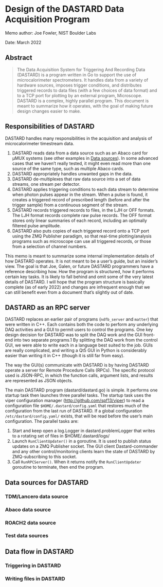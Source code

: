 # Design of the DASTARD Data Acquisition Program

Memo author: Joe Fowler, NIST Boulder Labs

Date: March 2022

## Abstract

> The Data Acquisition System for Triggering And Recording Data (DASTARD) is a program written in Go to support the use of microcalorimeter spectrometers. It handles data from a variety of hardware sources, imposes trigger conditions, and distributes triggered records to data files (with a few choices of data format) and to a TCP port for plotting by an external program, Microscope. DASTARD is a complex, highly parallel program. This document is meant to summarize how it operates, with the goal of making future design changes easier to make.

## Responsibilities of DASTARD

DASTARD handles many responsibilities in the acquisition and analysis of microcalorimeter timestream data.
1. DASTARD reads data from a data source such as an Abaco card for μMUX systems (see other examples in [Data sources](#Datasources)). In some advanced cases that we haven’t really tested, it might even read more than one source of the same type, such as multiple Abaco cards.
2. DASTARD appropriately handles unwanted gaps in the data.
3. DASTARD de-multiplexes that raw data source into a set of data streams, one stream per detector.
4. DASTARD applies triggering conditions to each data stream to determine when photon pulses appear in the stream. When a pulse is found, it creates a triggered record of prescribed length (before and after the trigger sample) from a continuous segment of the stream.
5. DASTARD records triggered records to files, in the LJH or OFF formats. The LJH format records complete raw pulse records. The OFF format stores only linear summaries of each record, including an optimally filtered pulse amplitude.
6. DASTARD also puts copies of each triggered record onto a TCP port using the ZMQ Publisher paradigm, so that real-time plotting/analysis programs such as microscope can use all triggered records, or those from a selection of channel numbers.

This memo is meant to summarize some internal implementation details of how DASTARD operates. It is not meant to be a user’s guide, but an insider’s view. The goal is that Joe, Galen, or future DASTARD programmers have a reference describing how. How the program is structured, how it performs certain key tasks. It is likely to fall behind and omit some of the very latest details of DASTARD. I will hope that the program structure is basically complete (as of early 2022) and changes are infrequent enough that we can still benefit even from a document that’s slightly out of date.

## DASTARD as an RPC server

DASTARD replaces an earlier pair of programs (`ndfb_server` and `matter`) that were written in C++. Each contains both the code to perform any underlying DAQ activities and a GUI to permit users to control the programs. One key design decision for DASTARD was to split the DAQ work and the GUI front-end into two separate programs.1 By splitting the DAQ work from the control GUI, we were able to write each in a language best suited to the job. GUIs are really complicated, and writing a Qt5 GUI in Python is considerably easier than writing it in C++ (though it is still far from easy).

The way the GUI(s) communicate with DASTARD is by having DASTARD operate a server for Remote Procedure Calls (RPCs). The specific protocol used is JSON-RPC, in which the function calls, argument lists, and results are represented as JSON objects.

The main DASTARD program (dastard/dastard.go) is simple. It performs one startup task then launches three parallel tasks. The startup task uses the viper configuration manager (http://github.com/spf13/viper) to read a configuration file `$HOME/.dastard/config.yaml` that restores much of the configuration from the last run of DASTARD. If a global configuration` /etc/dastard/config.yaml/` exists, that will be read before the user’s main configuration. The parallel tasks are:

1. Start and keep open a log.Logger in dastard.problemLogger that writes to a rotating set of files in $HOME/.dastard/logs/
2. Launch `RunClientUpdater()` in a goroutine. It is used to publish status updates on a ZMQ Publisher socket. The GUI client Dastard-commander and any other control/monitoring clients learn the state of DASTARD by ZMQ-subscribing to this socket.
3. Call `RunRPCServer()`. When it returns notify the `RunClientUpdater` goroutine to terminate,
then end the program.

## Data sources for DASTARD
### TDM/Lancero data source
### Abaco data source
### ROACH2 data source
### Test data sources
## Data flow in DASTARD
### Triggering in DASTARD
### Writing files in DASTARD
